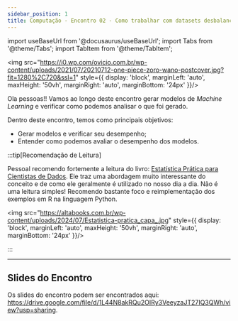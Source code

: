 ```yaml
---
sidebar_position: 1
title: Computação - Encontro 02 - Como trabalhar com datasets desbalanceados, validação cruzada, autoML e métricas de avaliação de modelos
---
```


import useBaseUrl from '@docusaurus/useBaseUrl';
import Tabs from '@theme/Tabs';
import TabItem from '@theme/TabItem';

<img src="https://i0.wp.com/ovicio.com.br/wp-content/uploads/2021/07/20210712-one-piece-zoro-wano-postcover.jpg?fit=1280%2C720&ssl=1" style={{ display: 'block', marginLeft: 'auto', maxHeight: '50vh', marginRight: 'auto', marginBottom: '24px' }}/>

Ola pessoas!! Vamos ao longo deste encontro gerar modelos de *Machine Learning* e verificar como podemos analisar o que foi gerado.

Dentro deste encontro, temos como principais objetivos:
- Gerar modelos e verificar seu desempenho;
- Entender como podemos avaliar o desempenho dos modelos.

:::tip[Recomendação de Leitura]

Pessoal recomendo fortemente a leitura do livro: [Estatística Prática para Cientistas de Dados](https://altabooks.com.br/produto/estatistica-pratica-para-cientistas-de-dados/). Ele traz uma abordagem muito interessante do conceito e de como ele geralmente é utilizado no nosso dia a dia. Não é uma leitura simples! Recomendo bastante foco e reimplementação dos exemplos em R na linguagem Python.


<img src="https://altabooks.com.br/wp-content/uploads/2024/07/Estatistica-pratica_capa_.jpg" style={{ display: 'block', marginLeft: 'auto', maxHeight: '50vh', marginRight: 'auto', marginBottom: '24px' }}/>

:::

---

## Slides do Encontro

Os slides do encontro podem ser encontrados aqui: https://drive.google.com/file/d/1L44N8akRQu2OIRy3VeeyzaJT27IQ3QWh/view?usp=sharing.